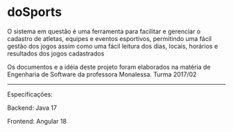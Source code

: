 # doSports
O sistema em questão é uma ferramenta para facilitar e gerenciar o cadastro de atletas, equipes e eventos esportivos, permitindo uma fácil gestão dos jogos assim como uma fácil leitura dos dias, locais, horários e resultados dos jogos cadastrados

Os documentos e a idéia deste projeto foram elaborados na matéria de Engenharia de Software da professora Monalessa.
Turma 2017/02


-------------------------------------
Especificações:

Backend:
Java 17

Frontend:
Angular 18
